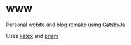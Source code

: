 # www

Personal webite and blog remake using [GatsbyJs](https://www.gatsbyjs.com/)

Uses [katex](https://katex.org/) and [prism](https://prismjs.com/)
